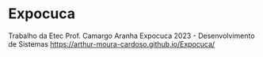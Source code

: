 # Expocuca
Trabalho da Etec Prof. Camargo Aranha Expocuca 2023 - Desenvolvimento de Sistemas
https://arthur-moura-cardoso.github.io/Expocuca/
